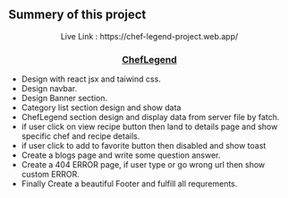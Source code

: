 ## Summery of this project

<p align="center">Live Link : https://chef-legend-project.web.app/ <p />
  <h3 align="center"><a href="https://chef-legend-project.web.app ">ChefLegend</a></h3>
  
  * Design with react jsx and taiwind css.
  * Design navbar.
  * Design Banner section.
  * Category list section design and show data
  * ChefLegend section design and display data from server file by fatch.
  * if user click on view recipe button then land to details page and show specific chef and recipe details.
  * if user click to add to favorite button then disabled and show toast
  * Create a blogs page and write some question answer.
  * Create a 404 ERROR page, if user type or go wrong url then show custom ERROR.
  * Finally Create a beautiful Footer and fulfill all requrements.
